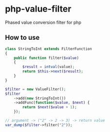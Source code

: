 # php-value-filter
Phased value conversion filter for php

## How to use

```php
class StringToInt extends FilterFunction
{
    public function filter($value)
    {
        $result = intval(value);
        return $this->next($result);
    }
}

$filter = new ValueFilter();
$filter
    ->add(new StringToInt())
    ->addFunc(function($value, $next) {
        return $next($value + 1);
    });

// argument -> ("2" -> 2 -> 3) -> return value
var_dump($filter->filter("2"));
```
